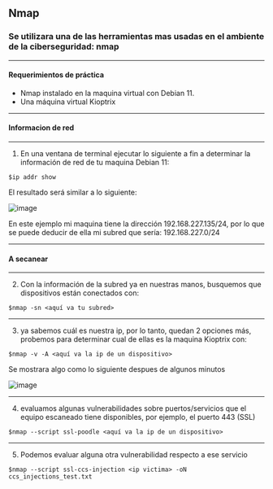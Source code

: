 ## Nmap
### Se utilizara una de las herramientas mas usadas en el ambiente de la ciberseguridad: **nmap**
___

#### Requerimientos de práctica 
- Nmap instalado en la maquina virtual con Debian 11.
- Una máquina virtual Kioptrix 
___

#### Informacion de red 
___
1. En una ventana de terminal ejecutar lo siguiente a fin a determinar la información de red de tu maquina Debian 11: 
~~~
$ip addr show
~~~
El resultado será similar a lo siguiente: 

![image](https://user-images.githubusercontent.com/111693854/204702211-797c44b1-0407-41d3-8322-9e2d35cd46eb.png)

En este ejemplo mi maquina tiene la dirección 192.168.227.135/24, por lo que se puede deducir
de ella mi subred que sería: 192.168.227.0/24

___

#### A secanear
___
2. Con la información de la subred ya en nuestras manos, busquemos que dispositivos están conectados con:
~~~
$nmap -sn <aquí va tu subred>
~~~
___
3. ya sabemos cuál es nuestra ip, por lo tanto, quedan 2 opciones más, probemos para determinar cual de ellas es la maquina Kioptrix con: 
~~~
$nmap -v -A <aquí va la ip de un dispositivo>
~~~

Se mostrara algo como lo siguiente despues de algunos minutos

![image](https://user-images.githubusercontent.com/111693854/204702786-dbfee04f-f6cb-4a91-84a5-bf9a0570faeb.png)

___
4. evaluamos algunas vulnerabilidades sobre puertos/servicios que el equipo escaneado tiene disponibles, por ejemplo, el puerto 443 (SSL)
~~~
$nmap --script ssl-poodle <aquí va la ip de un dispositivo> 
~~~

___
5. Podemos evaluar alguna otra vulnerabilidad respecto a ese servicio
~~~
$nmap --script ssl-ccs-injection <ip victima> -oN ccs_injections_test.txt
~~~
